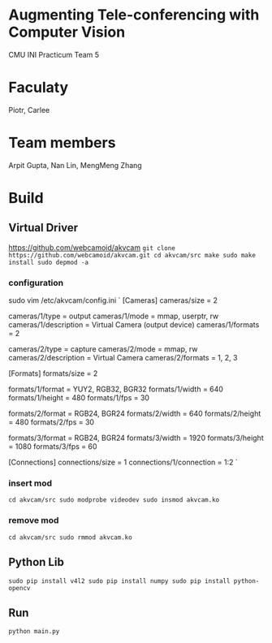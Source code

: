 # Augmenting Tele-conferencing with Computer Vision
CMU INI Practicum Team 5

# Faculaty
Piotr, Carlee

# Team members
Arpit Gupta, Nan Lin, MengMeng Zhang


# Build
## Virtual Driver
https://github.com/webcamoid/akvcam
`
git clone https://github.com/webcamoid/akvcam.git
cd akvcam/src
make
sudo make install
sudo depmod -a
`

### configuration
sudo vim /etc/akvcam/config.ini
`
[Cameras]
cameras/size = 2

cameras/1/type = output
cameras/1/mode = mmap, userptr, rw
cameras/1/description = Virtual Camera (output device)
cameras/1/formats = 2

cameras/2/type = capture
cameras/2/mode = mmap, rw
cameras/2/description = Virtual Camera
cameras/2/formats = 1, 2, 3

[Formats]
formats/size = 2

formats/1/format = YUY2, RGB32, BGR32
formats/1/width = 640
formats/1/height = 480
formats/1/fps = 30

formats/2/format = RGB24, BGR24
formats/2/width = 640
formats/2/height = 480
formats/2/fps = 30

formats/3/format = RGB24, BGR24
formats/3/width = 1920
formats/3/height = 1080
formats/3/fps = 60

[Connections]
connections/size = 1
connections/1/connection = 1:2
`

### insert mod
`
cd akvcam/src
sudo modprobe videodev
sudo insmod akvcam.ko
`

### remove mod
`
cd akvcam/src
sudo rmmod akvcam.ko
`

## Python Lib
`
sudo pip install v4l2
sudo pip install numpy
sudo pip install python-opencv
`

## Run
`
python main.py
`

